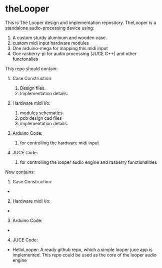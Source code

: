 # theLooper
This is The Looper design and implementation repository. TheLooper is a standalone audio-processing device using:

1. A custom sturdy aluminum and wooden case.
2. custom midi input hardware modules  
3. One arduino-mega for mapping this midi input 
4. One rasberry-pi for audio processing (JUCE C++) and other functonalies 



This repo should contain:

1. Case Construction: 
	1. Design files.
	2. Implementation details.

2. Hardware midi i/o:  
	1. modules schematics 
	2. pcb design cad files  
	3. implementation details.

3. Arduino Code: 
	1. for controlling the hardware midi input

4. JUCE Code: 
	1. for controlling the looper audio engine and rasberry functionalities


Now contains:

1. Case Construction:
-

2. Hardware midi i/o:  
-

3. Arduino Code: 
-

4. JUCE Code: 
- HelloLooper: A ready github repo, which a simple looper juce app is implemented. This repo could be used as the core of the looper audio engine 

